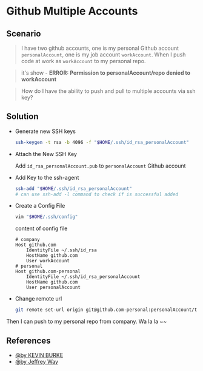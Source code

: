 # Github Multiple Accounts

## Scenario

> I have two github accounts, one is my personal Github account `personalAccount`, 
one is my job account `workAccount`.
When I push code at work as `workAccount` to my personal repo.

> it's show - **ERROR: Permission to personalAccount/repo denied to workAccount**

> How do I have the ability to push and pull to multiple accounts via ssh key?

## Solution

- Generate new SSH keys
    
    ```bash
    ssh-keygen -t rsa -b 4096 -f "$HOME/.ssh/id_rsa_personalAccount"
    ```
    
- Attach the New SSH Key 
    
    Add `id_rsa_personalAccount.pub` to `personalAccount` Github account 
    
- Add Key to the ssh-agent
    
    ```bash
    ssh-add "$HOME/.ssh/id_rsa_personalAccount"
    # can use ssh-add -l command to check if is successful added
    ```
    
- Create a Config File
    
    ```bash
    vim "$HOME/.ssh/config"
    ```
    
    content of config file
    ```
    # company
    Host github.com
        IdentityFile ~/.ssh/id_rsa
        HostName github.com
        User workAccount
    # personal
    Host github.com-personal
        IdentityFile ~/.ssh/id_rsa_personalAccount
        HostName github.com
        User personalAccount
    ```
    
- Change remote url
    
    ```bash
    git remote set-url origin git@github.com-personal:personalAccount/test.git  
    ```

Then I can push to my personal repo from company. Wa la la ~~ 

## References

* [@by KEVIN BURKE](https://kev.inburke.com/kevin/multiple-github-ssh-accounts/)
* [@by Jeffrey Way](https://code.tutsplus.com/tutorials/quick-tip-how-to-work-with-github-and-multiple-accounts--net-22574)
